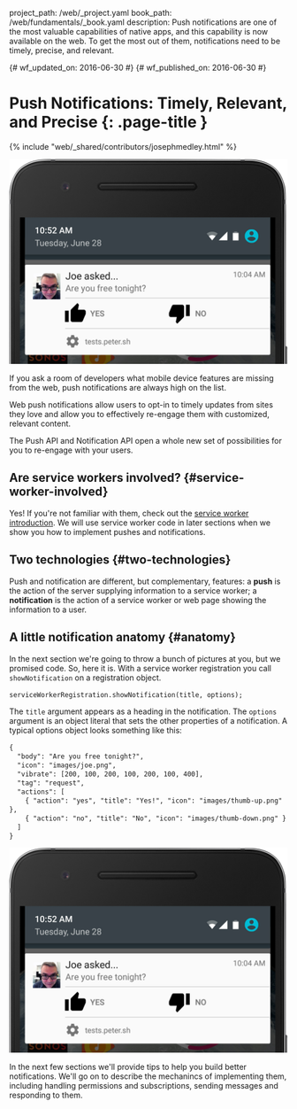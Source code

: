project_path: /web/_project.yaml
book_path: /web/fundamentals/_book.yaml
description: Push notifications are one of the most valuable capabilities of native apps, and this capability is now available on the web. To get the most out of them, notifications need to be timely, precise, and relevant.

{# wf_updated_on: 2016-06-30 #}
{# wf_published_on: 2016-06-30 #}

# Push Notifications: Timely, Relevant, and Precise {: .page-title }

{% include "web/_shared/contributors/josephmedley.html" %}


<img src="images/joe-asked-contextual.png" alt="Example Notification" class="attempt-right">

If you ask a room of developers what mobile device features are missing from
the web, push notifications are always high on the list.

Web push notifications allow users to opt-in to timely updates from sites
they love and allow you to effectively re-engage them with customized,
relevant content. 

The Push API and Notification API open a whole new set of possibilities for
you to re-engage with your users.


<div style="clear:both;"></div>

## Are service workers involved? {#service-worker-involved}

Yes! If you're not familiar with them, check out the 
[service worker introduction](/web/fundamentals/getting-started/primers/service-workers).
We will use service worker code in later sections when we show you how to
implement pushes and notifications.

## Two technologies {#two-technologies}

Push and notification are different, but complementary, features: a **push** is
the action of the server supplying information to a service worker; a
**notification** is the action of a service worker or web page showing the
information to a user.

## A little notification anatomy {#anatomy}

In the next section we're going to throw a bunch of pictures at you, but we
promised code. So, here it is. With a service worker registration you call
`showNotification` on a registration object.


    serviceWorkerRegistration.showNotification(title, options);
    

The `title` argument appears as a heading in the notification. The `options`
argument is an object literal that sets the other properties of a notification.
A typical options object looks something like this:


    {
      "body": "Are you free tonight?",
      "icon": "images/joe.png",
      "vibrate": [200, 100, 200, 100, 200, 100, 400],
      "tag": "request",
      "actions": [
        { "action": "yes", "title": "Yes!", "icon": "images/thumb-up.png" },
        { "action": "no", "title": "No", "icon": "images/thumb-down.png" }
      ]
    }
    
<img src="images/joe-asked-contextual.png" alt="Example Notification" class="attempt-right">


In the next few sections we'll provide tips to help you build better
notifications. We'll go on to describe the mechanincs of implementing them,
including handling permissions and subscriptions, sending messages and
responding to them.
